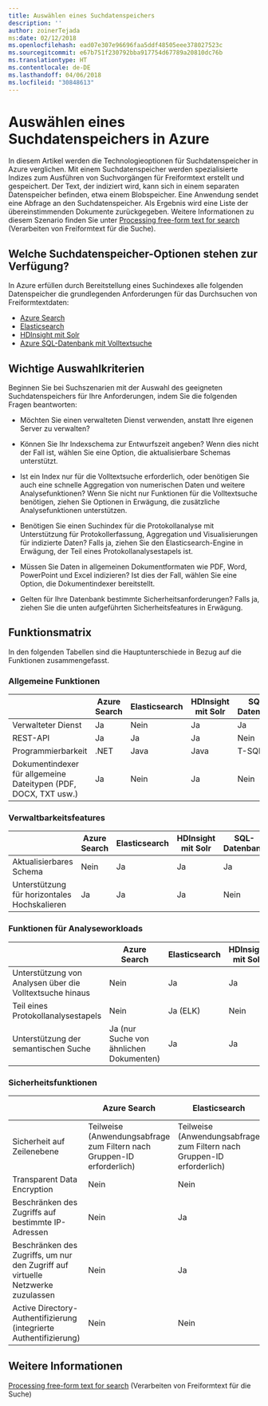```yaml
---
title: Auswählen eines Suchdatenspeichers
description: ''
author: zoinerTejada
ms:date: 02/12/2018
ms.openlocfilehash: ead07e307e96696faa5ddf48505eee378027523c
ms.sourcegitcommit: e67b751f230792bba917754d67789a20810dc76b
ms.translationtype: HT
ms.contentlocale: de-DE
ms.lasthandoff: 04/06/2018
ms.locfileid: "30848613"
---
```

# <a name="choosing-a-search-data-store-in-azure"></a>Auswählen eines Suchdatenspeichers in Azure

In diesem Artikel werden die Technologieoptionen für Suchdatenspeicher in Azure verglichen. Mit einem Suchdatenspeicher werden spezialisierte Indizes zum Ausführen von Suchvorgängen für Freiformtext erstellt und gespeichert. Der Text, der indiziert wird, kann sich in einem separaten Datenspeicher befinden, etwa einem Blobspeicher. Eine Anwendung sendet eine Abfrage an den Suchdatenspeicher. Als Ergebnis wird eine Liste der übereinstimmenden Dokumente zurückgegeben. Weitere Informationen zu diesem Szenario finden Sie unter [Processing free-form text for search](../scenarios/search.md) (Verarbeiten von Freiformtext für die Suche). 

## <a name="what-are-your-options-when-choosing-a-search-data-store"></a>Welche Suchdatenspeicher-Optionen stehen zur Verfügung?
In Azure erfüllen durch Bereitstellung eines Suchindexes alle folgenden Datenspeicher die grundlegenden Anforderungen für das Durchsuchen von Freiformtextdaten:
- [Azure Search](/azure/search/search-what-is-azure-search)
- [Elasticsearch](https://azuremarketplace.microsoft.com/marketplace/apps/elastic.elasticsearch?tab=Overview)
- [HDInsight mit Solr](/azure/hdinsight/hdinsight-hadoop-solr-install-linux)
- [Azure SQL-Datenbank mit Volltextsuche](/sql/relational-databases/search/full-text-search)


## <a name="key-selection-criteria"></a>Wichtige Auswahlkriterien

Beginnen Sie bei Suchszenarien mit der Auswahl des geeigneten Suchdatenspeichers für Ihre Anforderungen, indem Sie die folgenden Fragen beantworten:

- Möchten Sie einen verwalteten Dienst verwenden, anstatt Ihre eigenen Server zu verwalten?

- Können Sie Ihr Indexschema zur Entwurfszeit angeben? Wenn dies nicht der Fall ist, wählen Sie eine Option, die aktualisierbare Schemas unterstützt.

- Ist ein Index nur für die Volltextsuche erforderlich, oder benötigen Sie auch eine schnelle Aggregation von numerischen Daten und weitere Analysefunktionen? Wenn Sie nicht nur Funktionen für die Volltextsuche benötigen, ziehen Sie Optionen in Erwägung, die zusätzliche Analysefunktionen unterstützen.

- Benötigen Sie einen Suchindex für die Protokollanalyse mit Unterstützung für Protokollerfassung, Aggregation und Visualisierungen für indizierte Daten? Falls ja, ziehen Sie den Elasticsearch-Engine in Erwägung, der Teil eines Protokollanalysestapels ist.

- Müssen Sie Daten in allgemeinen Dokumentformaten wie PDF, Word, PowerPoint und Excel indizieren? Ist dies der Fall, wählen Sie eine Option, die Dokumentindexer bereitstellt.

- Gelten für Ihre Datenbank bestimmte Sicherheitsanforderungen? Falls ja, ziehen Sie die unten aufgeführten Sicherheitsfeatures in Erwägung.

## <a name="capability-matrix"></a>Funktionsmatrix

In den folgenden Tabellen sind die Hauptunterschiede in Bezug auf die Funktionen zusammengefasst.

### <a name="general-capabilities"></a>Allgemeine Funktionen

| | Azure Search | Elasticsearch | HDInsight mit Solr | SQL-Datenbank | 
| --- | --- | --- | --- | --- | 
| Verwalteter Dienst | Ja | Nein | Ja | Ja |  
| REST-API | Ja | Ja | Ja | Nein  |
| Programmierbarkeit | .NET | Java | Java | T-SQL | 
| Dokumentindexer für allgemeine Dateitypen (PDF, DOCX, TXT usw.) | Ja | Nein | Ja | Nein  |

### <a name="manageability-capabilities"></a>Verwaltbarkeitsfeatures

| | Azure Search | Elasticsearch | HDInsight mit Solr | SQL-Datenbank | 
| --- | --- | --- | --- | --- |
| Aktualisierbares Schema | Nein  | Ja | Ja | Ja |
| Unterstützung für horizontales Hochskalieren  | Ja | Ja | Ja | Nein  |

### <a name="analytic-workload-capabilities"></a>Funktionen für Analyseworkloads

| | Azure Search | Elasticsearch | HDInsight mit Solr | SQL Databash | 
| --- | --- | --- | --- | --- | 
| Unterstützung von Analysen über die Volltextsuche hinaus | Nein  | Ja | Ja | Ja |
| Teil eines Protokollanalysestapels | Nein  | Ja (ELK) |  Nein  | Nein  |
| Unterstützung der semantischen Suche | Ja (nur Suche von ähnlichen Dokumenten) | Ja | Ja | Ja | 

### <a name="security-capabilities"></a>Sicherheitsfunktionen

| | Azure Search | Elasticsearch | HDInsight mit Solr | SQL Databash | 
| --- | --- | --- | --- | --- | 
| Sicherheit auf Zeilenebene | Teilweise (Anwendungsabfrage zum Filtern nach Gruppen-ID erforderlich) | Teilweise (Anwendungsabfrage zum Filtern nach Gruppen-ID erforderlich) | Ja | Ja | 
| Transparent Data Encryption | Nein  | Nein  | Nein  | Ja |  
| Beschränken des Zugriffs auf bestimmte IP-Adressen | Nein  | Ja | Ja | Ja |   
| Beschränken des Zugriffs, um nur den Zugriff auf virtuelle Netzwerke zuzulassen | Nein  | Ja | Ja | Ja |  
| Active Directory-Authentifizierung (integrierte Authentifizierung) | Nein  | Nein  | Nein  | Ja | 

## <a name="see-also"></a>Weitere Informationen

[Processing free-form text for search](../scenarios/search.md) (Verarbeiten von Freiformtext für die Suche)
